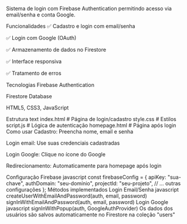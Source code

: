 Sistema de login com Firebase Authentication permitindo acesso via email/senha e conta Google.

Funcionalidades
✅ Cadastro e login com email/senha

✅ Login com Google (OAuth)

✅ Armazenamento de dados no Firestore

✅ Interface responsiva

✅ Tratamento de erros

Tecnologias
Firebase Authentication

Firestore Database

HTML5, CSS3, JavaScript

Estrutura
text
index.html      # Página de login/cadastro
style.css       # Estilos
script.js       # Lógica de autenticação
homepage.html   # Página após login
Como usar
Cadastro: Preencha nome, email e senha

Login email: Use suas credenciais cadastradas

Login Google: Clique no ícone do Google

Redirecionamento: Automaticamente para homepage após login

Configuração Firebase
javascript
const firebaseConfig = {
    apiKey: "sua-chave",
    authDomain: "seu-domínio",
    projectId: "seu-projeto",
    // ... outras configurações
};
Métodos implementados
Login Email/Senha
javascript
createUserWithEmailAndPassword(auth, email, password)
signInWithEmailAndPassword(auth, email, password)
Login Google
javascript
signInWithPopup(auth, GoogleAuthProvider)
Os dados dos usuários são salvos automaticamente no Firestore na coleção "users"
 
 
